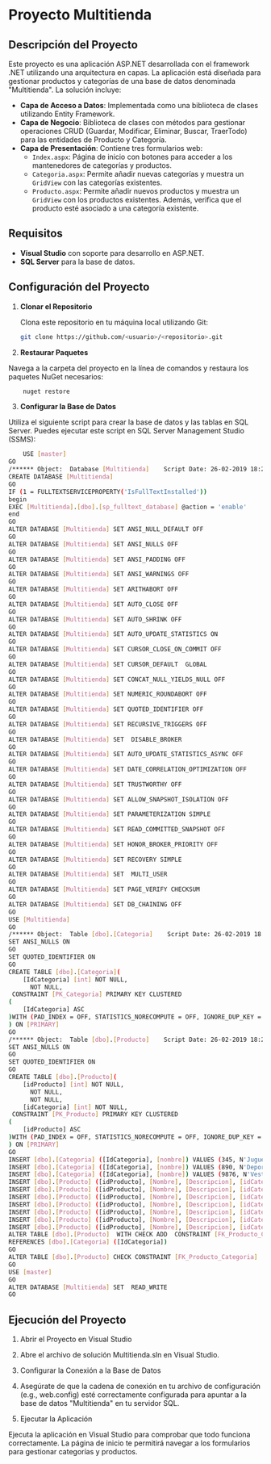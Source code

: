 # Proyecto Multitienda

## Descripción del Proyecto

Este proyecto es una aplicación ASP.NET desarrollada con el framework .NET utilizando una arquitectura en capas. La aplicación está diseñada para gestionar productos y categorías de una base de datos denominada "Multitienda". La solución incluye:

- **Capa de Acceso a Datos**: Implementada como una biblioteca de clases utilizando Entity Framework.
- **Capa de Negocio**: Biblioteca de clases con métodos para gestionar operaciones CRUD (Guardar, Modificar, Eliminar, Buscar, TraerTodo) para las entidades de Producto y Categoría.
- **Capa de Presentación**: Contiene tres formularios web:
  - `Index.aspx`: Página de inicio con botones para acceder a los mantenedores de categorías y productos.
  - `Categoria.aspx`: Permite añadir nuevas categorías y muestra un `GridView` con las categorías existentes.
  - `Producto.aspx`: Permite añadir nuevos productos y muestra un `GridView` con los productos existentes. Además, verifica que el producto esté asociado a una categoría existente.

## Requisitos

- **Visual Studio** con soporte para desarrollo en ASP.NET.
- **SQL Server** para la base de datos.

## Configuración del Proyecto

1. **Clonar el Repositorio**

   Clona este repositorio en tu máquina local utilizando Git:

   ```bash
   git clone https://github.com/<usuario>/<repositorio>.git

2. **Restaurar Paquetes**

Navega a la carpeta del proyecto en la línea de comandos y restaura los paquetes NuGet necesarios:
```bash
    nuget restore
```

3. **Configurar la Base de Datos**

Utiliza el siguiente script para crear la base de datos y las tablas en SQL Server. Puedes ejecutar este script en SQL Server Management Studio (SSMS):

```bash
    USE [master]
GO
/****** Object:  Database [Multitienda]    Script Date: 26-02-2019 18:20:13 ******/
CREATE DATABASE [Multitienda]
GO
IF (1 = FULLTEXTSERVICEPROPERTY('IsFullTextInstalled'))
begin
EXEC [Multitienda].[dbo].[sp_fulltext_database] @action = 'enable'
end
GO
ALTER DATABASE [Multitienda] SET ANSI_NULL_DEFAULT OFF 
GO
ALTER DATABASE [Multitienda] SET ANSI_NULLS OFF 
GO
ALTER DATABASE [Multitienda] SET ANSI_PADDING OFF 
GO
ALTER DATABASE [Multitienda] SET ANSI_WARNINGS OFF 
GO
ALTER DATABASE [Multitienda] SET ARITHABORT OFF 
GO
ALTER DATABASE [Multitienda] SET AUTO_CLOSE OFF 
GO
ALTER DATABASE [Multitienda] SET AUTO_SHRINK OFF 
GO
ALTER DATABASE [Multitienda] SET AUTO_UPDATE_STATISTICS ON 
GO
ALTER DATABASE [Multitienda] SET CURSOR_CLOSE_ON_COMMIT OFF 
GO
ALTER DATABASE [Multitienda] SET CURSOR_DEFAULT  GLOBAL 
GO
ALTER DATABASE [Multitienda] SET CONCAT_NULL_YIELDS_NULL OFF 
GO
ALTER DATABASE [Multitienda] SET NUMERIC_ROUNDABORT OFF 
GO
ALTER DATABASE [Multitienda] SET QUOTED_IDENTIFIER OFF 
GO
ALTER DATABASE [Multitienda] SET RECURSIVE_TRIGGERS OFF 
GO
ALTER DATABASE [Multitienda] SET  DISABLE_BROKER 
GO
ALTER DATABASE [Multitienda] SET AUTO_UPDATE_STATISTICS_ASYNC OFF 
GO
ALTER DATABASE [Multitienda] SET DATE_CORRELATION_OPTIMIZATION OFF 
GO
ALTER DATABASE [Multitienda] SET TRUSTWORTHY OFF 
GO
ALTER DATABASE [Multitienda] SET ALLOW_SNAPSHOT_ISOLATION OFF 
GO
ALTER DATABASE [Multitienda] SET PARAMETERIZATION SIMPLE 
GO
ALTER DATABASE [Multitienda] SET READ_COMMITTED_SNAPSHOT OFF 
GO
ALTER DATABASE [Multitienda] SET HONOR_BROKER_PRIORITY OFF 
GO
ALTER DATABASE [Multitienda] SET RECOVERY SIMPLE 
GO
ALTER DATABASE [Multitienda] SET  MULTI_USER 
GO
ALTER DATABASE [Multitienda] SET PAGE_VERIFY CHECKSUM  
GO
ALTER DATABASE [Multitienda] SET DB_CHAINING OFF 
GO
USE [Multitienda]
GO
/****** Object:  Table [dbo].[Categoria]    Script Date: 26-02-2019 18:20:13 ******/
SET ANSI_NULLS ON
GO
SET QUOTED_IDENTIFIER ON
GO
CREATE TABLE [dbo].[Categoria](
	[IdCategoria] [int] NOT NULL,
	  NOT NULL,
 CONSTRAINT [PK_Categoria] PRIMARY KEY CLUSTERED 
(
	[IdCategoria] ASC
)WITH (PAD_INDEX = OFF, STATISTICS_NORECOMPUTE = OFF, IGNORE_DUP_KEY = OFF, ALLOW_ROW_LOCKS = ON, ALLOW_PAGE_LOCKS = ON) ON [PRIMARY]
) ON [PRIMARY]
GO
/****** Object:  Table [dbo].[Producto]    Script Date: 26-02-2019 18:20:13 ******/
SET ANSI_NULLS ON
GO
SET QUOTED_IDENTIFIER ON
GO
CREATE TABLE [dbo].[Producto](
	[idProducto] [int] NOT NULL,
	  NOT NULL,
	  NOT NULL,
	[idCategoria] [int] NOT NULL,
 CONSTRAINT [PK_Producto] PRIMARY KEY CLUSTERED 
(
	[idProducto] ASC
)WITH (PAD_INDEX = OFF, STATISTICS_NORECOMPUTE = OFF, IGNORE_DUP_KEY = OFF, ALLOW_ROW_LOCKS = ON, ALLOW_PAGE_LOCKS = ON) ON [PRIMARY]
) ON [PRIMARY]
GO
INSERT [dbo].[Categoria] ([IdCategoria], [nombre]) VALUES (345, N'Juguetes                       ')
INSERT [dbo].[Categoria] ([IdCategoria], [nombre]) VALUES (890, N'Deporte                       ')
INSERT [dbo].[Categoria] ([IdCategoria], [nombre]) VALUES (9876, N'Vestuario                              ')
INSERT [dbo].[Producto] ([idProducto], [Nombre], [Descripcion], [idCategoria]) VALUES (456, N'Auto Carrera                  ', N'Auto de Carrera de color Rojo con franjas negras a fricción                                                                                                                                             ', 345)
INSERT [dbo].[Producto] ([idProducto], [Nombre], [Descripcion], [idCategoria]) VALUES (678, N'Jeans hombre                  ', N'Jeans para hombre de tiro largo y corte recto                                                                                                                                                           ', 9876)
INSERT [dbo].[Producto] ([idProducto], [Nombre], [Descripcion], [idCategoria]) VALUES (789, N'Muñeca                        ', N'Muñeca de trapo con ojos de vidrio y relleno de algodón                                                                                                                                                 ', 345)
INSERT [dbo].[Producto] ([idProducto], [Nombre], [Descripcion], [idCategoria]) VALUES (5678, N'Pelota de Beisbol             ', N'Pelota de Beisbol liga oficial                                                                                                                              ', 890)
INSERT [dbo].[Producto] ([idProducto], [Nombre], [Descripcion], [idCategoria]) VALUES (54632, N'Raqueta de Tenis              ', N'Raqueta de Tenis fibra de carbono                                                                                                                                       ', 890)
INSERT [dbo].[Producto] ([idProducto], [Nombre], [Descripcion], [idCategoria]) VALUES (87654, N'Yoga mat               ', N'Colchoneta para yoga PVC 170x60cm                                                                                                                                                       ', 890)
INSERT [dbo].[Producto] ([idProducto], [Nombre], [Descripcion], [idCategoria]) VALUES (554433, N'Avión radio control           ', N'Avión con motor a combustión y radio control                                                                                                                                                           ', 345)
ALTER TABLE [dbo].[Producto]  WITH CHECK ADD  CONSTRAINT [FK_Producto_Categoria] FOREIGN KEY([idCategoria])
REFERENCES [dbo].[Categoria] ([IdCategoria])
GO
ALTER TABLE [dbo].[Producto] CHECK CONSTRAINT [FK_Producto_Categoria]
GO
USE [master]
GO
ALTER DATABASE [Multitienda] SET  READ_WRITE 
GO
```

## Ejecución del Proyecto
1. Abrir el Proyecto en Visual Studio

2. Abre el archivo de solución Multitienda.sln en Visual Studio.

3. Configurar la Conexión a la Base de Datos

4. Asegúrate de que la cadena de conexión en tu archivo de configuración (e.g., web.config) esté correctamente configurada para apuntar a la base de datos "Multitienda" en tu servidor SQL.

5. Ejecutar la Aplicación

Ejecuta la aplicación en Visual Studio para comprobar que todo funciona correctamente. La página de inicio te permitirá navegar a los formularios para gestionar categorías y productos.



